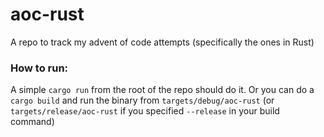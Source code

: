 # aoc-rust
A repo to track my advent of code attempts (specifically the ones in Rust)

### How to run:

A simple `cargo run` from the root of the repo should do it. Or you can do a `cargo build` and run the binary from `targets/debug/aoc-rust` (or `targets/release/aoc-rust` if you specified `--release` in your build command)
